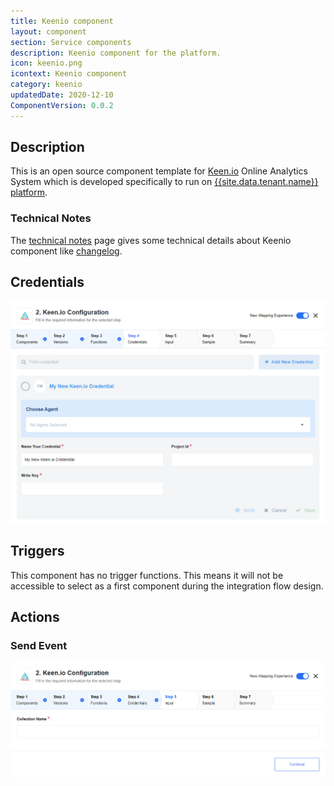 ```yaml
---
title: Keenio component
layout: component
section: Service components
description: Keenio component for the platform.
icon: keenio.png
icontext: Keenio component
category: keenio
updatedDate: 2020-12-10
ComponentVersion: 0.0.2
---
```


## Description

This is an open source component template for [Keen.io](https://keen.io/) Online Analytics System which is developed specifically to run on [{{site.data.tenant.name}} platform](http://www.{{site.data.tenant.name}}).

### Technical Notes

The [technical notes](technical-notes) page gives some technical details about Keenio component like [changelog](/components/keenio/technical-notes#changelog).

## Credentials

![Credentials](img/credentials.png)

## Triggers

This component has no trigger functions. This means it will not be accessible to
select as a first component during the integration flow design.

## Actions

### Send Event

![Send Event](img/send-event.png)
